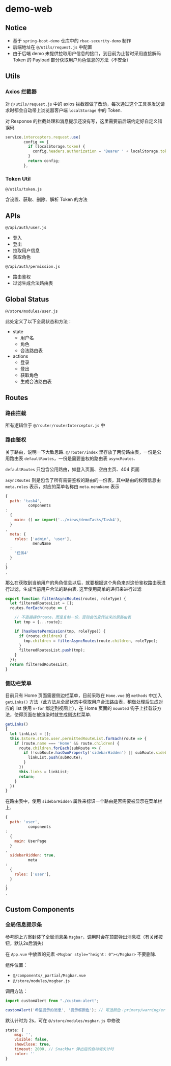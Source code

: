 # demo-web

## Notice

+ 基于 `spring-boot-demo` 仓库中的 `rbac-security-demo` 制作
+ 后端地址在 `@/utils/request.js` 中配置
+ 由于后端 demo 未提供拉取用户信息的接口，到目前为止暂时采用直接解码 Token 的 Payload 部分获取用户角色信息的方法（不安全）

## Utils

### Axios 拦截器

对 `@/utils/request.js` 中的 axios 拦截器做了改动，每次通过这个工具类发送请求时都会自动带上浏览器客户端 `localStorage` 中的 Token.

对 Response 的拦截处理和消息提示还没有写，这里需要前后端约定好自定义错误码.

```javascript
service.interceptors.request.use(
        config => {
          if (localStorage.token) {
            config.headers.authorization = 'Bearer ' + localStorage.token;
          }
          return config;
        }, 
```

### Token Util

`@/utils/token.js`

含设置、获取、删除、解析 Token 的方法

## APIs

`@/api/auth/user.js`

+ 登入
+ 登出
+ 拉取用户信息
+ 获取角色

`@/api/auth/permission.js`

+ 路由鉴权
+ 过滤生成合法路由表

## Global Status

`@/store/modules/user.js`

此处定义了以下全局状态和方法：

+ state
  + 用户名
  + 角色
  + 合法路由表
+ actions
  + 登录
  + 登出
  + 获取角色
  + 生成合法路由表

## Routes

### 路由拦截

所有逻辑位于 `@/router/routerInterceptor.js` 中

### 路由鉴权

关于路由，说明一下大致思路. `@/router/index` 里存放了两份路由表，一份是公用路由表 `defaultRoutes`，一份是需要鉴权的路由表 `asyncRoutes`.

`defaultRoutes` 只包含公用路由，如登入页面、空白主页、404 页面

`asyncRoutes` 则是包含了所有需要鉴权的路由的一份表，其中路由的权限信息由 `meta.roles` 表示，对应的菜单名称由 `meta.menuName` 表示

```javascript
{
  path: 'task4',
          components
:
  {
    main: () => import('../views/demoTasks/Task4'),
  }
,
  meta: {
    roles: ['admin', 'user'],
            menuName
  :
    '任务4'
  }
,
}
,
```

那么在获取到当前用户的角色信息以后，就要根据这个角色来对这份鉴权路由表进行过滤，生成当前用户合法的路由表. 这里使用简单的递归来进行过滤

```javascript
export function filterAsyncRoutes(routes, roleType) {
  let filteredRoutesList = [];
  routes.forEach(route => {

    // 不直接操作route，而是复制一份，否则会改变传进来的原路由表
    let tmp = {...route};

    if (hasRoutePermission(tmp, roleType)) {
      if (route.children) {
        tmp.children = filterAsyncRoutes(route.children, roleType);
      }
      filteredRoutesList.push(tmp);
    }
  });
  return filteredRoutesList;
}
```

### 侧边栏菜单

目前只有 Home 页面需要侧边栏菜单，目前采取在 `Home.vue` 的 `methods` 中加入 `getLinks()` 方法（此方法从全局状态中获取用户合法路由表，稍做处理后生成对应的 list 使用 `v-for`
绑定到视图上），在 Home 页面的 `mounted` 钩子上挂载该方法，使得页面在被渲染时就生成侧边栏菜单.

```javascript
getLinks()
{
  let linkList = [];
  this.$store.state.user.permittedRouteList.forEach(route => {
    if (route.name === 'Home' && route.children) {
      route.children.forEach(subRoute => {
        if (!subRoute.hasOwnProperty('sidebarHidden') || subRoute.sidebarHidden === false) {
          linkList.push(subRoute);
        }
      })
      this.links = linkList;
      return;
    }
  })
}
```

在路由表中，使用 `sidebarHidden` 属性来标识一个路由是否需要被显示在菜单栏上.

```javascript
{
  path: 'user',
          components
:
  {
    main: UserPage
  }
,
  sidebarHidden: true,
          meta
:
  {
    roles: ['user'],
  }
,
}
,
```

## Custom Components

### 全局信息提示条

参考网上方案封装了全局消息条 `Msgbar`，调用时会在顶部弹出消息框（有关闭按钮，默认2s后消失）

在 `App.vue` 中放置的元素 `<Msgbar style="height: 0"></Msgbar>` 不要删除.

组件位置：

+ `@/components/_partial/Msgbar.vue`
+ `@/store/modules/msgbar.js`

调用方法：

```javascript
import customAlert from "./custom-alert";

customAlert('希望提示的消息', '提示框颜色'); // 可选颜色：primary/warning/error/info
```

默认计时为 2s，可在 `@/store/modules/msgbar.js` 中修改
```javascript
state: {
    msg: '',
    visible: false,
    showClose: true,
    timeout: 2000, // Snackbar 弹出后的自动消失计时
    color: ''
}
```